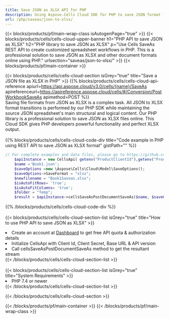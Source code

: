 ```yaml
---
title: Save JSON as XLSX API for PHP 
description: Using Aspose.Cells Cloud SDK for PHP to save JSON format file as XLSX format file. 
url: /php/saveas/json-to-xlsx/
---
```



{{< blocks/products/pf/main-wrap-class isAutogenPage="true" >}}
{{< blocks/products/cells/cells-cloud-upper-banner h1="PHP API to save JSON as XLSX" h2="PHP library to save JSON as XLSX" p="Use Cells SaveAs REST API to create customized spreadsheet workflows in PHP. This is a professional solution to save JSON as XLSX and other document formats online using PHP." urlsection="saveas/json-to-xlsx/" >}}
{{< blocks/products/pf/main-container >}}

{{< blocks/products/cells/cells-cloud-section isGrey="true"  title="Save a JSON file as XLSX in PHP" >}}
{{% blocks/products/cells/cells-cloud-api-reference  apiurl=https://api.aspose.cloud/v3.0/cells/{name}/SaveAs  apireferenceurl=https://apireference.aspose.cloud/cells/#/Conversion/PostWorkbookSaveAs  apimethod=POST %}}
<br/>
Saving file formats from JSON as XLSX is a complex task. All JSON to XLSX format transitions is performed by our PHP SDK while maintaining the source JSON spreadsheet's main structural and logical content. Our PHP library is a professional solution to save JSON as XLSX files online. This Cloud SDK gives PHP developers powerful functionality and perfect XLSX output.
<br/>
<br/>
{{% blocks/products/cells/cells-cloud-code-div title="Code example in PHP using REST API to save JSON as XLSX format" gistPath="" %}}
  
```php
// For complete examples and data files, please go to https://github.com/aspose-cells-cloud/aspose-cells-cloud-php/
    $apiInstance = new CellsApi( getenv("ProductClientId"),getenv("ProductClientSecret") );
    $name ='Book1.json';
    $saveOptions =new \Aspose\Cells\Cloud\Model\SaveOptions();
    $saveOptions->SaveFormat = "xlsx";
    $newfilename = "Book1Saveas.xlsx";
    $isAutoFitRows= 'true';
    $isAutoFitColumns= 'true';
    $folder = "Temp";
    $result = $apiInstance->cellsSaveAsPostDocumentSaveAs($name, $saveOptions, $newfilename,$isAutoFitRows, $isAutoFitColumns, $folder);
```
  
{{% /blocks/products/cells/cells-cloud-code-div  %}}
<br/>
<br/>
{{< blocks/products/cells/cells-cloud-section-list isGrey="true"  title="How to use PHP API to save  JSON as XLSX" >}}
<li>Create an account at <a href="https://dashboard.aspose.cloud/">Dashboard</a> to get free API quota & authorization details</li>
<li>Initialize CellsApi with Client Id, Client Secret, Base URL & API version</li>
<li>Call cellsSaveAsPostDocumentSaveAs method to get the resultant stream</li>
{{< /blocks/products/cells/cells-cloud-section-list >}}
<br/>
<br/>
{{< blocks/products/cells/cells-cloud-section-list isGrey="true"  title="System Requirements" >}}
<li>PHP 7.4 or newer</li>
{{< /blocks/products/cells/cells-cloud-section-list >}}

{{< /blocks/products/cells/cells-cloud-section >}}

{{< /blocks/products/pf/main-container >}}
{{< /blocks/products/pf/main-wrap-class >}}
